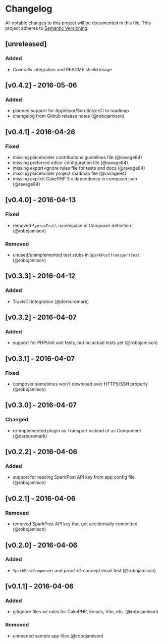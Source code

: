 # Changelog
All notable changes to this project will be documented in this file. This
project adheres to [Semantic Versioning](http://semver.org).

## [unreleased]
### Added
- Coveralls integration and README shield image

## [v0.4.2] - 2016-05-06
### Added
- planned support for AppVeyor/ScrutinizerCI to roadmap
- changelog from Github release notes (@robojamison)

## [v0.4.1] - 2016-04-26
### Fixed
- missing placeholder contributions guidelines file (@ravage84)
- missing preferred editor configuration file (@ravage84)
- missing export-ignore rules file for tests and docs (@ravage84)
- missing placeholder project roadmap file (@ravage84)
- missing explicit CakePHP 3.x dependency in composer.json (@ravage84)

## [v0.4.0] - 2016-04-13
### Fixed
- removed `SyntaxEra\\` namespace in Composer definition (@robojamison)

### Removed
- unused/unimplemented test stubs in `SparkPostTransportTest` (@robojamison)

## [v0.3.3] - 2016-04-12
### Added
- TravisCI integration (@dereuromark)

## [v0.3.2] - 2016-04-07
### Added
- support for PHPUnit unit tests, but no actual tests yet (@robojamison)

## [v0.3.1] - 2016-04-07
### Fixed
- composer sometimes won't download over HTTPS/SSH properly (@robojamison)

## [v0.3.0] - 2016-04-07
### Changed
- re-implemented plugin as Transport instead of as Component (@dereuromark)

## [v0.2.2] - 2016-04-06
### Added
- support for reading SparkPost API key from app config file (@robojamison)

## [v0.2.1] - 2016-04-06
### Removed
- removed SparkPost API key that got accidentally committed (@robojamison)

## [v0.2.0] - 2016-04-06
### Added
- `SparkPostComponent` and proof-of-concept email test (@robojamison)

## [v0.1.1] - 2016-04-06
### Added
- gitignore files w/ rules for CakePHP, Emacs, Vim, etc. (@robojamison)

### Removed
- unneeded sample app files (@robojamison)

